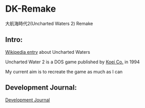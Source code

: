 DK-Remake
=========

大航海時代2(Uncharted Waters 2) Remake

## Intro:
[Wikipedia entry](http://en.wikipedia.org/wiki/Uncharted_Waters) about Uncharted Waters

Uncharted Water 2 is a DOS game published by [Koei Co.](http://en.wikipedia.org/wiki/Koei) in 1994

My current aim is to recreate the game as much as I can

## Development Journal:
[Development Journal](http://qqending.wordpress.com/category/dk2-dev-journal/)